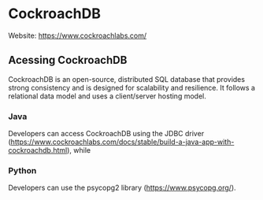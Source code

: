 # CockroachDB
Website: https://www.cockroachlabs.com/

## Acessing CockroachDB
CockroachDB is an open-source, distributed SQL database that provides strong consistency and is designed for 
scalability and resilience. It follows a relational data model and uses a client/server hosting model. 

### Java 
Developers can access CockroachDB using the JDBC driver (https://www.cockroachlabs.com/docs/stable/build-a-java-app-with-cockroachdb.html), while 
### Python 
Developers can use the psycopg2 library (https://www.psycopg.org/).
